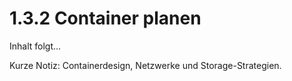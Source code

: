 # 1.3.2 Container planen

Inhalt folgt...

Kurze Notiz: Containerdesign, Netzwerke und Storage-Strategien.